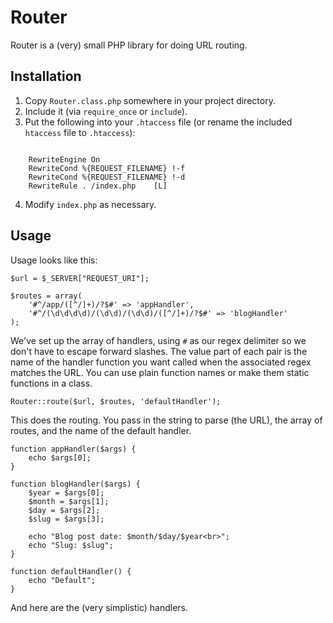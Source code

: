 # Router

Router is a (very) small PHP library for doing URL routing.

## Installation

1. Copy `Router.class.php` somewhere in your project directory.
2. Include it (via `require_once` or `include`).
3. Put the following into your `.htaccess` file (or rename the included `htaccess` file to `.htaccess`):

<code>
	RewriteEngine On
	RewriteCond %{REQUEST_FILENAME} !-f
	RewriteCond %{REQUEST_FILENAME} !-d
	RewriteRule . /index.php	[L]
</code>

4. Modify `index.php` as necessary.

## Usage

Usage looks like this:

	$url = $_SERVER["REQUEST_URI"];

	$routes = array(
		'#^/app/([^/]+)/?$#' => 'appHandler',
		'#^/(\d\d\d\d)/(\d\d)/(\d\d)/([^/]+)/?$#' => 'blogHandler'
	);

We've set up the array of handlers, using `#` as our regex delimiter so we don't have to escape forward slashes. The value part of each pair is the name of the handler function you want called when the associated regex matches the URL. You can use plain function names or make them static functions in a class.

	Router::route($url, $routes, 'defaultHandler');

This does the routing. You pass in the string to parse (the URL), the array of routes, and the name of the default handler.

	function appHandler($args) {
		echo $args[0];
	}

	function blogHandler($args) {
		$year = $args[0];
		$month = $args[1];
		$day = $args[2];
		$slug = $args[3];

		echo "Blog post date: $month/$day/$year<br>";
		echo "Slug: $slug";
	}

	function defaultHandler() {
		echo "Default";
	}

And here are the (very simplistic) handlers.
